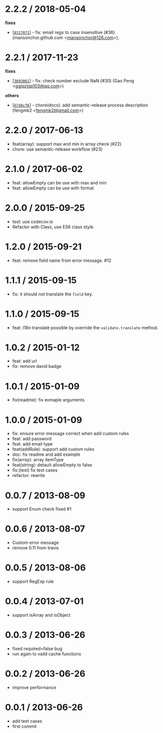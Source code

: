 
2.2.2 / 2018-05-04
==================

**fixes**
  * [[`8317071`](http://github.com/node-modules/parameter/commit/83170710bbc88b1d7267cba6b9eae764a1e5fd36)] - fix: email regx to case insensitive (#36) (mansonchor.github.com <<mansonchor@126.com>>),

2.2.1 / 2017-11-23
==================

**fixes**
  * [[`3693861`](http://github.com/node-modules/parameter/commit/3693861897e2d207edf791f56db51820f76588b2)] - fix: check number  exclude NaN (#30) (Gao Peng <<ggjqzjgp103@qq.com>>)

**others**
  * [[`67d8cf6`](http://github.com/node-modules/parameter/commit/67d8cf6269abe4fdf3480b6c25cd08b67868ed11)] - chore(docs): add semantic-release process description (fengmk2 <<fengmk2@gmail.com>>)

2.2.0 / 2017-06-13
==================

  * feat(array): support max and min in array check (#22)
  * chore: use semantic-release workflow (#23)

2.1.0 / 2017-06-02
==================

  * feat: allowEmpty can be use with max and min
  * feat: allowEmpty can be use with format

2.0.0 / 2015-09-25
==================

 * test: use codecov.io
 * Refactor with Class, use ES6 class style.

1.2.0 / 2015-09-21
==================

 * feat: remove field name from error message. #12

1.1.1 / 2015-09-15
==================

 * fix: it should not translate the `field` key.

1.1.0 / 2015-09-15
==================

 * feat: I18n translate possible by override the `validate.translate` method.

1.0.2 / 2015-01-12
==================

 * feat: add url
 * fix: remove david badge

1.0.1 / 2015-01-09
==================

  * fix(readme): fix exmaple arguments

1.0.0 / 2015-01-09
==================

 * fix: ensure error message correct when add custom rules
 * feat: add password
 * feat: add email type
 * feat(addRule): support add custom rules
 * doc: fix readme and add example
 * fix(array): array itemType
 * feat(string): detault allowEmpty to false
 * fix:(test) fix test cases
 * refactor: rewrite

0.0.7 / 2013-08-09
==================

  * support Enum check fixed #1

0.0.6 / 2013-08-07
==================

  * Custom error message
  * remove 0.11 from travis

0.0.5 / 2013-08-06
==================

  * support RegExp rule

0.0.4 / 2013-07-01
==================

  * support isArray and isObject

0.0.3 / 2013-06-26
==================

  * fixed required=false bug
  * run again to vaild cache functions

0.0.2 / 2013-06-26
==================

  * improve performance

0.0.1 / 2013-06-26
==================

  * add test cases
  * first commit
